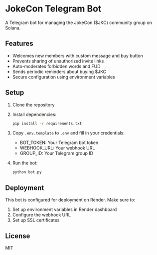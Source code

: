 # JokeCon Telegram Bot

A Telegram bot for managing the JokeCon ($JKC) community group on Solana.

## Features

- Welcomes new members with custom message and buy button
- Prevents sharing of unauthorized invite links
- Auto-moderates forbidden words and FUD
- Sends periodic reminders about buying $JKC
- Secure configuration using environment variables

## Setup

1. Clone the repository
2. Install dependencies:
   ```bash
   pip install -r requirements.txt
   ```
3. Copy `.env.template` to `.env` and fill in your credentials:
   - BOT_TOKEN: Your Telegram bot token
   - WEBHOOK_URL: Your webhook URL
   - GROUP_ID: Your Telegram group ID

4. Run the bot:
   ```bash
   python bot.py
   ```

## Deployment

This bot is configured for deployment on Render. Make sure to:
1. Set up environment variables in Render dashboard
2. Configure the webhook URL
3. Set up SSL certificates

## License

MIT
